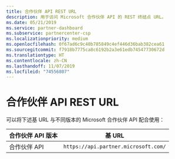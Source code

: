 ```yaml
---
title: 合作伙伴 API REST URL
description: 用于访问 Microsoft 合作伙伴 API 的 REST 终结点 URL。
ms.date: 05/21/2019
ms.service: partner-dashboard
ms.subservice: partnercenter-csp
ms.localizationpriority: medium
ms.openlocfilehash: 0f67ad6c9c40b785849c4ef446d36bab382cea61
ms.sourcegitcommit: f7918b7775ca8c6192b2a3e61edb74547730672d
ms.translationtype: HT
ms.contentlocale: zh-CN
ms.lasthandoff: 11/07/2019
ms.locfileid: "74556807"
---
```

# <a name="partner-api-rest-urls"></a>合作伙伴 API REST URL

可以将下述基 URL 与不同版本的 Microsoft 合作伙伴 API 配合使用：

| 合作伙伴 API 版本 | 基 URL |
| --- | --- |
| 合作伙伴 API | `https://api.partner.microsoft.com/` |